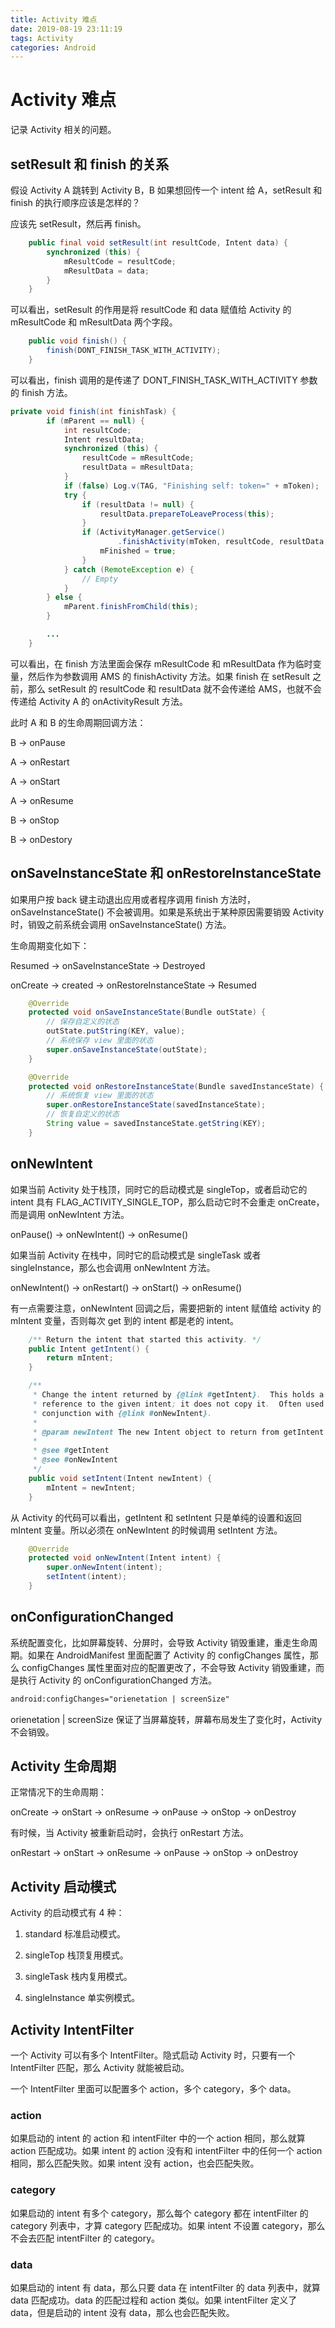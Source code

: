 ```yaml
---
title: Activity 难点
date: 2019-08-19 23:11:19
tags: Activity
categories: Android
---
```


# Activity 难点

记录 Activity 相关的问题。

## setResult 和 finish 的关系

假设 Activity A 跳转到 Activity B，B 如果想回传一个 intent 给 A，setResult 和 finish 的执行顺序应该是怎样的？

应该先 setResult，然后再 finish。

```java
    public final void setResult(int resultCode, Intent data) {
        synchronized (this) {
            mResultCode = resultCode;
            mResultData = data;
        }
    }
```

可以看出，setResult 的作用是将 resultCode 和 data 赋值给 Activity 的 mResultCode 和 mResultData 两个字段。

```java
    public void finish() {
        finish(DONT_FINISH_TASK_WITH_ACTIVITY);
    }
```

可以看出，finish 调用的是传递了 DONT_FINISH_TASK_WITH_ACTIVITY 参数的 finish 方法。

```java
private void finish(int finishTask) {
        if (mParent == null) {
            int resultCode;
            Intent resultData;
            synchronized (this) {
                resultCode = mResultCode;
                resultData = mResultData;
            }
            if (false) Log.v(TAG, "Finishing self: token=" + mToken);
            try {
                if (resultData != null) {
                    resultData.prepareToLeaveProcess(this);
                }
                if (ActivityManager.getService()
                        .finishActivity(mToken, resultCode, resultData, finishTask)) {
                    mFinished = true;
                }
            } catch (RemoteException e) {
                // Empty
            }
        } else {
            mParent.finishFromChild(this);
        }

        ...
    }
```

可以看出，在 finish 方法里面会保存 mResultCode 和 mResultData 作为临时变量，然后作为参数调用 AMS 的 finishActivity 方法。如果 finish 在 setResult 之前，那么 setResult 的 resultCode 和 resultData 就不会传递给 AMS，也就不会传递给 Activity A 的 onActivityResult 方法。

此时 A 和 B 的生命周期回调方法：

B -> onPause

A -> onRestart

A -> onStart

A -> onResume

B -> onStop

B -> onDestory


## onSaveInstanceState 和 onRestoreInstanceState

如果用户按 back 键主动退出应用或者程序调用 finish 方法时，onSaveInstanceState() 不会被调用。如果是系统出于某种原因需要销毁 Activity 时，销毁之前系统会调用 onSaveInstanceState() 方法。

生命周期变化如下：

Resumed -> onSaveInstanceState -> Destroyed

onCreate -> created -> onRestoreInstanceState -> Resumed

```java
    @Override
    protected void onSaveInstanceState(Bundle outState) {
        // 保存自定义的状态
        outState.putString(KEY, value);
        // 系统保存 view 里面的状态
        super.onSaveInstanceState(outState);
    }

    @Override
    protected void onRestoreInstanceState(Bundle savedInstanceState) {
        // 系统恢复 view 里面的状态
        super.onRestoreInstanceState(savedInstanceState);
        // 恢复自定义的状态
        String value = savedInstanceState.getString(KEY);
    }
```

## onNewIntent

如果当前 Activity 处于栈顶，同时它的启动模式是 singleTop，或者启动它的 intent 具有 FLAG_ACTIVITY_SINGLE_TOP，那么启动它时不会重走 onCreate，而是调用 onNewIntent 方法。

onPause() -> onNewIntent() -> onResume()

如果当前 Activity 在栈中，同时它的启动模式是 singleTask 或者 singleInstance，那么也会调用 onNewIntent 方法。

onNewIntent() -> onRestart() -> onStart() -> onResume()

有一点需要注意，onNewIntent 回调之后，需要把新的 intent 赋值给 activity 的 mIntent 变量，否则每次 get 到的 intent 都是老的 intent。

```java
    /** Return the intent that started this activity. */
    public Intent getIntent() {
        return mIntent;
    }

    /**
     * Change the intent returned by {@link #getIntent}.  This holds a
     * reference to the given intent; it does not copy it.  Often used in
     * conjunction with {@link #onNewIntent}.
     *
     * @param newIntent The new Intent object to return from getIntent
     *
     * @see #getIntent
     * @see #onNewIntent
     */
    public void setIntent(Intent newIntent) {
        mIntent = newIntent;
    }
```

从 Activity 的代码可以看出，getIntent 和 setIntent 只是单纯的设置和返回 mIntent 变量。所以必须在 onNewIntent 的时候调用 setIntent 方法。

```java
    @Override
    protected void onNewIntent(Intent intent) {
        super.onNewIntent(intent);
        setIntent(intent);
    }
```

## onConfigurationChanged

系统配置变化，比如屏幕旋转、分屏时，会导致 Activity 销毁重建，重走生命周期。如果在 AndroidManifest 里面配置了 Activity 的 configChanges 属性，那么 configChanges 属性里面对应的配置更改了，不会导致 Activity 销毁重建，而是执行 Activity 的 onConfigurationChanged 方法。

```xml
android:configChanges="orienetation | screenSize"
```

orienetation | screenSize 保证了当屏幕旋转，屏幕布局发生了变化时，Activity 不会销毁。

## Activity 生命周期

正常情况下的生命周期：

onCreate -> onStart -> onResume -> onPause -> onStop -> onDestroy

有时候，当 Activity 被重新启动时，会执行 onRestart 方法。

onRestart -> onStart -> onResume -> onPause -> onStop -> onDestroy

## Activity 启动模式

Activity 的启动模式有 4 种：

1. standard 标准启动模式。

2. singleTop 栈顶复用模式。

3. singleTask 栈内复用模式。

4. singleInstance 单实例模式。

## Activity IntentFilter

一个 Activity 可以有多个 IntentFilter。隐式启动 Activity 时，只要有一个 IntentFilter 匹配，那么 Activity 就能被启动。

一个 IntentFilter 里面可以配置多个 action，多个 category，多个 data。

### action

如果启动的 intent 的 action 和 intentFilter 中的一个 action 相同，那么就算 action 匹配成功。如果 intent 的 action 没有和 intentFilter 中的任何一个 action 相同，那么匹配失败。如果 intent 没有 action，也会匹配失败。

### category

如果启动的 intent 有多个 category，那么每个 category 都在 intentFilter 的 category 列表中，才算 category 匹配成功。如果 intent 不设置 category，那么不会去匹配 intentFilter 的 category。

### data

如果启动的 intent 有 data，那么只要 data 在 intentFilter 的 data 列表中，就算 data 匹配成功。data 的匹配过程和 action 类似。如果 intentFilter 定义了 data，但是启动的 intent 没有 data，那么也会匹配失败。
